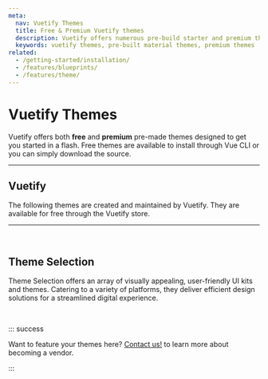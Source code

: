 ```yaml
---
meta:
  nav: Vuetify Themes
  title: Free & Premium Vuetify themes
  description: Vuetify offers numerous pre-build starter and premium themes. Kickstart your next application today, no design skills needed.
  keywords: vuetify themes, pre-built material themes, premium themes
related:
  - /getting-started/installation/
  - /features/blueprints/
  - /features/theme/
---
```


<script setup>
  // Components
  import ThemeVendor from '@/components/doc/ThemeVendor.vue'

  // Utilities
  import { onMounted } from 'vue'

  // Stores
  import { useShopifyStore } from '@/store/shopify'

  const store = useShopifyStore()

  onMounted(() => {
    store.fetch()
  })
</script>

# Vuetify Themes

Vuetify offers both **free** and **premium** pre-made themes designed to get you started in a flash. Free themes are available to install through Vue CLI or you can simply download the source.

---

## Vuetify

The following themes are created and maintained by Vuetify. They are available for free through the Vuetify store.

<ThemeVendor name="Vuetify" />

----

<br>

## Theme Selection

Theme Selection offers an array of visually appealing, user-friendly UI kits and themes. Catering to a variety of platforms, they deliver efficient design solutions for a streamlined digital experience.

<ThemeVendor name="ThemeSelection" />

<br>

::: success

Want to feature your themes here? [Contact us!](mailto:hello@vuetifyjs.com?subject=Theme+affiliation) to learn more about becoming a vendor.

:::
